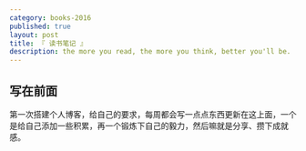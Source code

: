 ```yaml
---
category: books-2016
published: true
layout: post
title: 『 读书笔记 』
description: the more you read, the more you think, better you'll be.
---
```


## 写在前面

第一次搭建个人博客，给自己的要求，每周都会写一点点东西更新在这上面，一个是给自己添加一些积累，再一个锻炼下自己的毅力，然后嘛就是分享、攒下成就感。